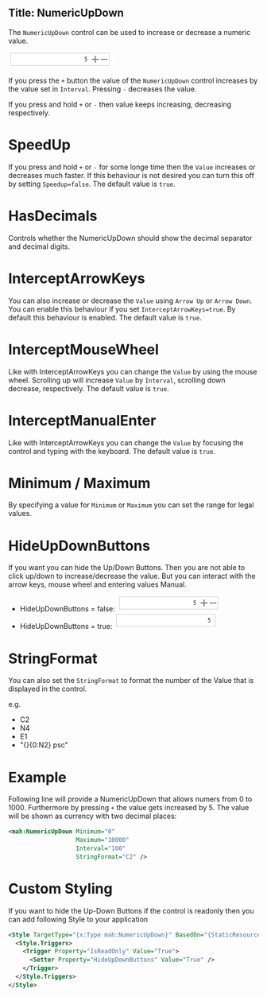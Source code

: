 Title: NumericUpDown
---

The `NumericUpDown` control can be used to increase or decrease a numeric value.

![](images/numeric_up_down.png)

If you press the `+` button the value of the `NumericUpDown` control increases by the value set in `Interval`. Pressing `-` decreases the value.

If you press and hold `+` or `-` then value keeps increasing, decreasing respectively.

# SpeedUp

If you press and hold `+` or `-` for some longe time then the `Value` increases or decreases much faster. If this behaviour is not desired you can turn this off by setting `Speedup=false`. The default value is `true`.

# HasDecimals

Controls whether the NumericUpDown should show the decimal separator and decimal digits.

# InterceptArrowKeys

You can also increase or decrease the `Value` using `Arrow Up` or `Arrow Down`. You can enable this behaviour if you set `InterceptArrowKeys=true`. By default this behaviour is enabled. The default value is `true`.

# InterceptMouseWheel

Like with InterceptArrowKeys you can change the `Value` by using the mouse wheel. Scrolling up will increase `Value` by `Interval`, scrolling down decrease, respectively. The default value is `true`.

# InterceptManualEnter

Like with InterceptArrowKeys you can change the `Value` by focusing the control and typing with the keyboard. The default value is `true`.

# Minimum / Maximum

By specifying a value for `Minimum` or `Maximum` you can set the range for legal values.

# HideUpDownButtons

If you want you can hide the Up/Down Buttons. Then you are not able to click up/down to increase/decrease the value. But you can interact with the arrow keys, mouse wheel and entering values Manual.

* HideUpDownButtons = false: ![](images/numeric_up_down.png)
* HideUpDownButtons = true: ![](images/numeric_up_down_hiddenUpDown.png)

# StringFormat

You can also set the `StringFormat` to format the number of the Value that is displayed in the control.

e.g.

* C2
* N4
* E1
* "{}{0:N2} psc"

# Example

Following line will provide a NumericUpDown that allows numers from 0 to 1000. Furthermore by pressing `+` the value gets increased by 5. The value will be shown as currency with two decimal places:

```xml
<mah:NumericUpDown Minimum="0"
                   Maximum="10000"
                   Interval="100"
                   StringFormat="C2" />
```

# Custom Styling

If you want to hide the Up-Down Buttons if the control is readonly then you can add following Style to your application

```xml
<Style TargetType="{x:Type mah:NumericUpDown}" BasedOn="{StaticResource {x:Type mah:NumericUpDown}}">
  <Style.Triggers>
    <Trigger Property="IsReadOnly" Value="True">
      <Setter Property="HideUpDownButtons" Value="True" />
    </Trigger>
  </Style.Triggers>
</Style>
```
